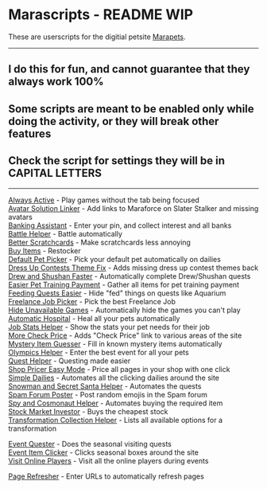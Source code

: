 # Marascripts - README WIP

These are userscripts for the digitial petsite [Marapets](https://www.marapets.com).

---
## **I do this for fun, and cannot guarantee that they always work 100%**
## Some scripts are meant to be enabled only while doing the activity, or they will break other features
## Check the script for settings they will be in CAPITAL LETTERS
---

[Always Active](https://raw.githubusercontent.com/marascript/userscripts/master/scripts/alwaysActive.user.js) - Play games without the tab being focused  
[Avatar Solution Linker](https://raw.githubusercontent.com/marascript/userscripts/master/scripts/avatarSolutionLinker.user.js) - Add links to Maraforce on Slater Stalker and missing avatars  
[Banking Assistant](https://raw.githubusercontent.com/marascript/userscripts/master/scripts/bankingAssistant.user.js) - Enter your pin, and collect interest and all banks  
[Battle Helper](https://raw.githubusercontent.com/marascript/userscripts/master/scripts/battleHelper.user.js) - Battle automatically  
[Better Scratchcards](https://raw.githubusercontent.com/marascript/userscripts/master/scripts/betterScratchcards.user.js) - Make scratchcards less annoying  
[Buy Items](https://raw.githubusercontent.com/marascript/userscripts/master/scripts/buyItems.user.js) - Restocker  
[Default Pet Picker](https://raw.githubusercontent.com/marascript/userscripts/master/scripts/defaultPetPicker.user.js) - Pick your default pet automatically on dailies  
[Dress Up Contests Theme Fix](https://raw.githubusercontent.com/marascript/userscripts/master/scripts/dressUpContests.user.js) - Adds missing dress up contest themes back  
[Drew and Shushan Faster](https://raw.githubusercontent.com/marascript/userscripts/master/scripts/dressUpContests.user.js) - Automatically complete Drew/Shushan quests  
[Easier Pet Training Payment](https://raw.githubusercontent.com/marascript/userscripts/master/scripts/easyTrainingPayment.user.js) - Gather all items for pet training payment  
[Feeding Quests Easier](https://raw.githubusercontent.com/marascript/userscripts/master/scripts/feedingEasier.user.js) - Hide "fed" things on quests like Aquarium  
[Freelance Job Picker](https://raw.githubusercontent.com/marascript/userscripts/master/scripts/freelancePicker.user.js) - Pick the best Freelance Job  
[Hide Unavailable Games](https://raw.githubusercontent.com/marascript/userscripts/master/scripts/hideUnavailable.user.js) - Automatically hide the games you can't play  
[Automatic Hospital](https://raw.githubusercontent.com/marascript/userscripts/master/scripts/hospitalAuto.user.js) - Heal all your pets automatically  
[Job Stats Helper](https://raw.githubusercontent.com/marascript/userscripts/master/scripts/jobStatHelper.user.js) - Show the stats your pet needs for their job  
[More Check Price](https://raw.githubusercontent.com/marascript/userscripts/master/scripts/moreCheckPrice.user.js) - Adds "Check Price" link to various areas of the site  
[Mystery Item Guesser](https://raw.githubusercontent.com/marascript/userscripts/master/scripts/mysteryItem.user.js) - Fill in known mystery items automatically  
[Olympics Helper](https://raw.githubusercontent.com/marascript/userscripts/master/scripts/olympicsHelper.user.js) - Enter the best event for all your pets  
[Quest Helper](https://raw.githubusercontent.com/marascript/userscripts/master/scripts/questHelper.user.js) - Questing made easier  
[Shop Pricer Easy Mode](https://raw.githubusercontent.com/marascript/userscripts/master/scripts/shopPricer.user.js) - Price all pages in your shop with one click  
[Simple Dailies](https://raw.githubusercontent.com/marascript/userscripts/master/scripts/simpleDailies.js) - Automates all the clicking dailies around the site  
[Snowman and Secret Santa Helper](https://raw.githubusercontent.com/marascript/userscripts/master/scripts/snowmanSantaHelper.user.js) - Automates the quests  
[Spam Forum Poster](https://raw.githubusercontent.com/marascript/userscripts/master/scripts/spam.user.js) - Post random emojis in the Spam forum  
[Spy and Cosmonaut Helper](https://raw.githubusercontent.com/marascript/userscripts/master/scripts/spyCosmonaut.user.js) - Automates buying the required item  
[Stock Market Investor](https://raw.githubusercontent.com/marascript/userscripts/master/scripts/stockHelper.user.js) - Buys the cheapest stock  
[Transformation Collection Helper](https://raw.githubusercontent.com/marascript/userscripts/master/scripts/transformationHelper.user.js) - Lists all available options for a transformation  
  
[Event Quester](https://raw.githubusercontent.com/marascript/userscripts/master/scripts/seasonal/eventClicker.user.js) - Does the seasonal visiting quests  
[Event Item Clicker](https://raw.githubusercontent.com/marascript/userscripts/master/scripts/seasonal/eventItemClicker.user.js) - Clicks seasonal boxes around the site  
[Visit Online Players](https://raw.githubusercontent.com/marascript/userscripts/master/scripts/seasonal/onlinePlayerVisitor.user.js) - Visit all the online players during events  
  
[Page Refresher](https://raw.githubusercontent.com/marascript/userscripts/master/scripts/utilities/refresher.user.js) - Enter URLs to automatically refresh pages  